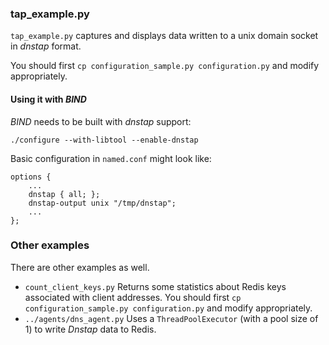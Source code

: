 ### tap_example.py

`tap_example.py` captures and displays data written to a unix domain socket in _dnstap_ format.

You should first `cp configuration_sample.py configuration.py` and modify appropriately.

#### Using it with _BIND_

_BIND_ needs to be built with _dnstap_ support:

```
./configure --with-libtool --enable-dnstap
```

Basic configuration in `named.conf` might look like:

```
options {
    ...
    dnstap { all; };
    dnstap-output unix "/tmp/dnstap";
    ...
};
```

### Other examples

There are other examples as well.

* `count_client_keys.py` Returns some statistics about Redis keys associated with client addresses. You should first `cp configuration_sample.py configuration.py` and modify appropriately.
* `../agents/dns_agent.py` Uses a `ThreadPoolExecutor` (with a pool size of 1) to write _Dnstap_ data to Redis.
